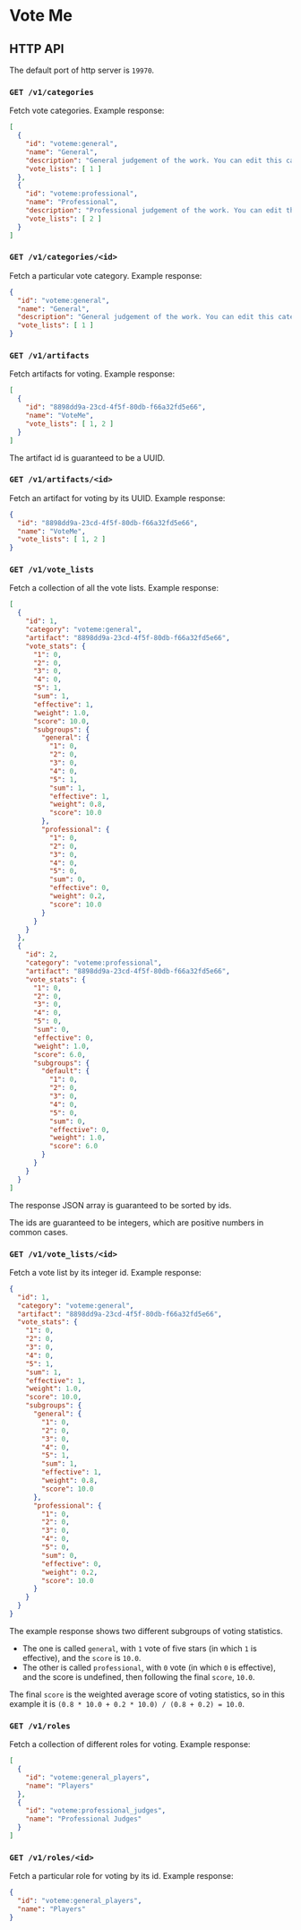 # Vote Me

## HTTP API

The default port of http server is `19970`.

### `GET /v1/categories`

Fetch vote categories. Example response:

```json
[
  {
    "id": "voteme:general",
    "name": "General",
    "description": "General judgement of the work. You can edit this category by loading a datapack and modifying \u0027data/voteme/vote_categories/general.json\u0027.",
    "vote_lists": [ 1 ]
  },
  {
    "id": "voteme:professional",
    "name": "Professional",
    "description": "Professional judgement of the work. You can edit this category by loading a datapack and modifying \u0027data/voteme/vote_categories/professional.json\u0027.",
    "vote_lists": [ 2 ]
  }
]
```

### `GET /v1/categories/<id>`

Fetch a particular vote category. Example response:

```json
{
  "id": "voteme:general",
  "name": "General",
  "description": "General judgement of the work. You can edit this category by loading a datapack and modifying \u0027data/voteme/vote_categories/general.json\u0027.",
  "vote_lists": [ 1 ]
}
```

### `GET /v1/artifacts`

Fetch artifacts for voting. Example response:

```json
[
  {
    "id": "8898dd9a-23cd-4f5f-80db-f66a32fd5e66",
    "name": "VoteMe",
    "vote_lists": [ 1, 2 ]
  }
]
```

The artifact id is guaranteed to be a UUID.

### `GET /v1/artifacts/<id>`

Fetch an artifact for voting by its UUID. Example response:

```json
{
  "id": "8898dd9a-23cd-4f5f-80db-f66a32fd5e66",
  "name": "VoteMe",
  "vote_lists": [ 1, 2 ]
}
```

### `GET /v1/vote_lists`

Fetch a collection of all the vote lists. Example response:

```json
[
  {
    "id": 1,
    "category": "voteme:general",
    "artifact": "8898dd9a-23cd-4f5f-80db-f66a32fd5e66",
    "vote_stats": {
      "1": 0,
      "2": 0,
      "3": 0,
      "4": 0,
      "5": 1,
      "sum": 1,
      "effective": 1,
      "weight": 1.0,
      "score": 10.0,
      "subgroups": {
        "general": {
          "1": 0,
          "2": 0,
          "3": 0,
          "4": 0,
          "5": 1,
          "sum": 1,
          "effective": 1,
          "weight": 0.8,
          "score": 10.0
        },
        "professional": {
          "1": 0,
          "2": 0,
          "3": 0,
          "4": 0,
          "5": 0,
          "sum": 0,
          "effective": 0,
          "weight": 0.2,
          "score": 10.0
        }
      }
    }
  },
  {
    "id": 2,
    "category": "voteme:professional",
    "artifact": "8898dd9a-23cd-4f5f-80db-f66a32fd5e66",
    "vote_stats": {
      "1": 0,
      "2": 0,
      "3": 0,
      "4": 0,
      "5": 0,
      "sum": 0,
      "effective": 0,
      "weight": 1.0,
      "score": 6.0,
      "subgroups": {
        "default": {
          "1": 0,
          "2": 0,
          "3": 0,
          "4": 0,
          "5": 0,
          "sum": 0,
          "effective": 0,
          "weight": 1.0,
          "score": 6.0
        }
      }
    }
  }
]
```

The response JSON array is guaranteed to be sorted by ids.

The ids are guaranteed to be integers, which are positive numbers in common cases.

### `GET /v1/vote_lists/<id>`

Fetch a vote list by its integer id. Example response:

```json
{
  "id": 1,
  "category": "voteme:general",
  "artifact": "8898dd9a-23cd-4f5f-80db-f66a32fd5e66",
  "vote_stats": {
    "1": 0,
    "2": 0,
    "3": 0,
    "4": 0,
    "5": 1,
    "sum": 1,
    "effective": 1,
    "weight": 1.0,
    "score": 10.0,
    "subgroups": {
      "general": {
        "1": 0,
        "2": 0,
        "3": 0,
        "4": 0,
        "5": 1,
        "sum": 1,
        "effective": 1,
        "weight": 0.8,
        "score": 10.0
      },
      "professional": {
        "1": 0,
        "2": 0,
        "3": 0,
        "4": 0,
        "5": 0,
        "sum": 0,
        "effective": 0,
        "weight": 0.2,
        "score": 10.0
      }
    }
  }
}
```

The example response shows two different subgroups of voting statistics.

* The one is called `general`, with `1` vote of five stars (in which `1` is effective), and the `score` is `10.0`.
* The other is called `professional`, with `0` vote (in which `0` is effective), and the score is undefined, then following the final `score`, `10.0`.

The final `score` is the weighted average score of voting statistics, so in this example it is `(0.8 * 10.0 + 0.2 * 10.0) / (0.8 + 0.2) = 10.0`.

### `GET /v1/roles`

Fetch a collection of different roles for voting. Example response:

```json
[
  {
    "id": "voteme:general_players",
    "name": "Players"
  },
  {
    "id": "voteme:professional_judges",
    "name": "Professional Judges"
  }
]
```

### `GET /v1/roles/<id>`

Fetch a particular role for voting by its id. Example response:

```json
{
  "id": "voteme:general_players",
  "name": "Players"
}
```

